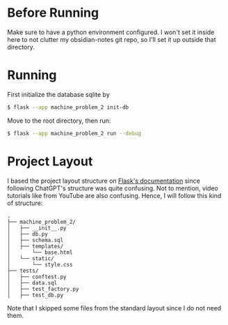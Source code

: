 # Before Running

Make sure to have a python environment configured. I won't set it inside here to not clutter my obsidian-notes git repo, so I'll set it up outside that directory.

# Running

First initialize the database sqlite by

```bash
$ flask --app machine_problem_2 init-db
```

Move to the root directory, then run:

```bash
$ flask --app machine_problem_2 run --debug
```

# Project Layout

I based the project layout structure on [Flask's documentation](https://flask.palletsprojects.com/en/2.3.x/tutorial/layout/) since following ChatGPT's structure was quite confusing.
Not to mention, video tutorials like from YouTube are also confusing. Hence, I will follow this kind of structure:

```
.
├── machine_problem_2/
│   ├── __init__.py
│   ├── db.py
│   ├── schema.sql
│   ├── templates/
│       └── base.html
│   └── static/
│       └── style.css
├── tests/
│   ├── conftest.py
│   ├── data.sql
│   ├── test_factory.py
│   ├── test_db.py
```

Note that I skipped some files from the standard layout since I do not need them.
